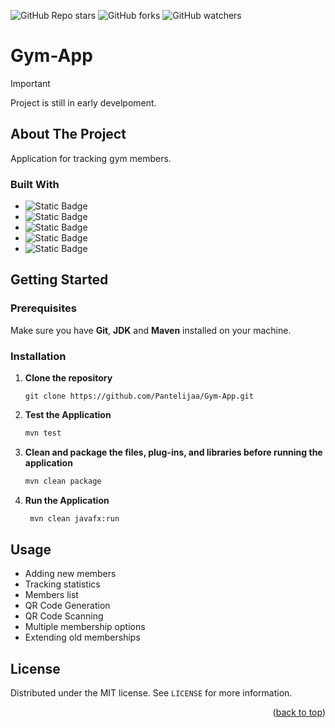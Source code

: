 ![GitHub Repo stars](https://img.shields.io/github/stars/Pantelijaa/Gym-App?style=flat&logo=github&color=%23d05613)
![GitHub forks](https://img.shields.io/github/forks/Pantelijaa/Gym-App?style=flat&logo=github&color=%234b9607)
![GitHub watchers](https://img.shields.io/github/watchers/Pantelijaa/Gym-App?style=flat&logo=github&color=%23143ee8)

<a id="readme-top"></a>

# Gym-App

> [!IMPORTANT]
> Project is still in early develpoment.

## About The Project

Application for tracking gym members.

### Built With
* ![Static Badge](https://img.shields.io/badge/Java-%23000000?style=for-the-badge&logo=openjdk&link=https%3A%2F%2Fwww.java.com%2Fen%2F)
* ![Static Badge](https://img.shields.io/badge/CSS-%23663399?style=for-the-badge&logo=css)
* ![Static Badge](https://img.shields.io/badge/SQLite-%23003B57?style=for-the-badge&logo=sqlite&link=https%3A%2F%2Fwww.sqlite.org%2F)
* ![Static Badge](https://img.shields.io/badge/Maven-%23C71A36?style=for-the-badge&logo=apachemaven&link=https%3A%2F%2Fmaven.apache.org%2F)
* ![Static Badge](https://img.shields.io/badge/GitHub-%23181717?style=for-the-badge&logo=github&link=https%3A%2F%2Fwww.github.com/%2F)

## Getting Started

### Prerequisites

Make sure you have **Git**, **JDK** and **Maven** installed on your machine.

### Installation

1. **Clone the repository**
   ```
   git clone https://github.com/Pantelijaa/Gym-App.git
   ```
2. **Test the Application**
   ```sh
   mvn test
   ```
3. **Clean and package the files, plug-ins, and libraries before running the application**
   ```bash
   mvn clean package
   ```
4. **Run the Application**
   ```bash
    mvn clean javafx:run
   ```

## Usage
* Adding new members
* Tracking statistics
* Members list
* QR Code Generation
* QR Code Scanning
* Multiple membership options
* Extending old memberships

## License

Distributed under the MIT license. See `LICENSE` for more information.

<p align="right">(<a href="#readme-top">back to top</a>)</p>


   







